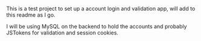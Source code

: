 This is a test project to set up a account login and validation app, will add to this readme as I go.

I will be using MySQL on the backend to hold the accounts and probably JSTokens for validation and session cookies.
